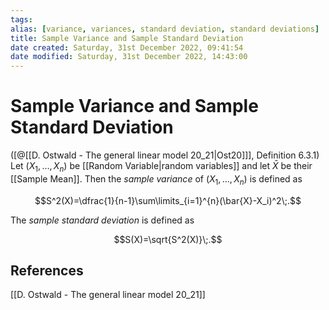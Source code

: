 ```yaml
---
tags: 
alias: [variance, variances, standard deviation, standard deviations]
title: Sample Variance and Sample Standard Deviation
date created: Saturday, 31st December 2022, 09:41:54
date modified: Saturday, 31st December 2022, 14:43:00
---
```


# Sample Variance and Sample Standard Deviation

([@[[D. Ostwald - The general linear model 20_21|Ost20]]], Definition 6.3.1) Let $(X_1, \ldots, X_n)$ be [[Random Variable|random variables]] and let $\bar{X}$ be their [[Sample Mean]]. Then the _sample variance_ of $(X_1, \ldots, X_n)$ is defined as

$$S^2(X)=\dfrac{1}{n-1}\sum\limits_{i=1}^{n}(\bar{X}-X_i)^2\;.$$

The _sample standard deviation_ is defined as

$$S(X)=\sqrt{S^2(X)}\;.$$

## References

[[D. Ostwald - The general linear model 20_21]]